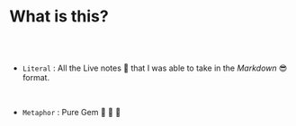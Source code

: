 # What is this?

<br>
<br>

- `Literal` : All the Live notes :page_with_curl: that I was able to take in the _Markdown_ :sunglasses: format.

<br>

- `Metaphor` : Pure Gem :gem: :gem: :gem: 
